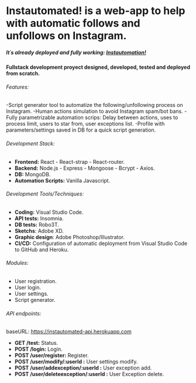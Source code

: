 # Instautomated! is a web-app to help with automatic follows and unfollows on Instagram.

##### It´s already deployed and fully working: [Instautomation!](https://instautomated.herokuapp.com/)

#### Fullstack development proyect designed, developed, tested and deployed from scratch.

###### Features:
-Script generator tool to automatize the following/unfollowing process on Instagram.
-Human actions simulation to avoid Instagram spam/bot bans.
-Fully parametrizable automation scrips: Delay between actions, uses to process limit, users to star from, user exceptions list.
-Profile with parameters/settings saved in DB for a quick script generation.

###### Development Stack:

- **Frontend:** React - React-strap - React-router.
- **Backend:** Node.js - Express - Mongoose -  Bcrypt - Axios.
- **DB:** MongoDB.
- **Automation Scripts:** Vanilla Javascript.

###### Development Tools/Techniques:

- **Coding:** Visual Studio Code.
- **API tests:** Insomnia.
- **DB tests:** Robo3T.
- **Sketchs**: Adobe XD.
- **Graphic design**: Adobe Photoshop/Illustrator.
- **CI/CD:** Configuration of automatic deployment from Visual Studio Code to GitHub and Heroku.

###### Modules:
- User registration.
- User login.
- User settings.
- Script generator.

###### API endpoints:
baseURL: https://instautomated-api.herokuapp.com
- **GET /test:** Status.
- **POST /login:** Login.
- **POST /user/register:** Register.
- **POST /user/modify/:userId :** User settings modify.
- **POST /user/addexception/:userId :** User exception add.
- **POST /user/deleteexception/:userId :** User Exception delete.



